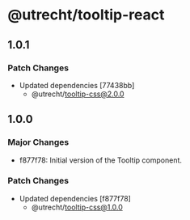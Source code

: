 # @utrecht/tooltip-react

## 1.0.1

### Patch Changes

- Updated dependencies [77438bb]
  - @utrecht/tooltip-css@2.0.0

## 1.0.0

### Major Changes

- f877f78: Initial version of the Tooltip component.

### Patch Changes

- Updated dependencies [f877f78]
  - @utrecht/tooltip-css@1.0.0
